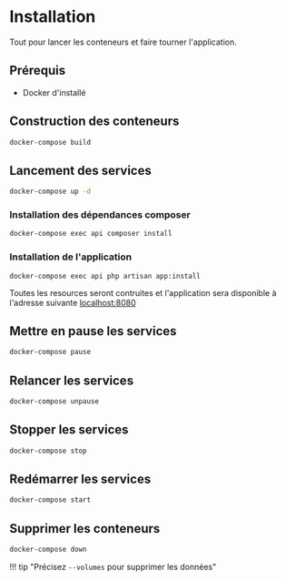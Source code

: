 # Installation 

Tout pour lancer les conteneurs et faire tourner l'application.

## Prérequis

* Docker d'installé

## Construction des conteneurs

```bash
docker-compose build
```

## Lancement des services

```bash
docker-compose up -d
```

### Installation des dépendances composer

```bash
docker-compose exec api composer install
```

### Installation de l'application

```
docker-compose exec api php artisan app:install
```

Toutes les resources seront contruites et l'application sera disponible à l'adresse suivante [localhost:8080](http://localhost:8085)

## Mettre en pause les services

```bash
docker-compose pause
```

## Relancer les services

```bash
docker-compose unpause
```

## Stopper les services

```bash
docker-compose stop
```

## Redémarrer les services

```bash
docker-compose start
```


## Supprimer les conteneurs

```bash
docker-compose down
```

!!! tip "Précisez `--volumes` pour supprimer les données"